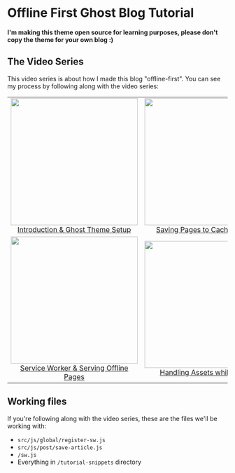 # Offline First Ghost Blog Tutorial

**I'm making this theme open source for learning purposes, please don't copy the theme for your own blog :)**

## The Video Series

This video series is about how I made this blog "offline-first". You can see my process by following along with the video series:

<table>
  <tbody>
    <tr>
      <!-- Video 1 -->
      <td align="center">
        <a href="https://www.youtube.com/watch?v=d39LNcggR0I">
          <img width="290" alt="" src="https://user-images.githubusercontent.com/8677283/49376942-b98ebc00-f700-11e8-8534-9164c5c655a2.png">
          <br>
          Introduction & Ghost Theme Setup
        </a>
      </td>
      <!-- Video 2 -->
      <td align="center">
        <a href="https://www.youtube.com/watch?v=pJRdTYZLKvo">
          <img width="290" alt="" src="https://user-images.githubusercontent.com/8677283/49376941-b98ebc00-f700-11e8-9279-75f3313bae40.png">
          <br>
          Saving Pages to Cache Storage
        </a>
      </td>
      <!-- Video 3 -->
      <td align="center">
        <a href="https://www.youtube.com/watch?v=8F2xEpLDX3Q">
          <img width="290" alt="" src="https://user-images.githubusercontent.com/8677283/49376940-b98ebc00-f700-11e8-98c3-bb037f075761.png">
          <br>
          Creating an Offline Page
        </a>
      </td>
    </tr>
    <tr>
      <!-- Video 4 -->
      <td align="center">
        <a href="https://www.youtube.com/watch?v=VEjRhRArVR4">
          <img width="290" alt="" src="https://user-images.githubusercontent.com/8677283/49376939-b8f62580-f700-11e8-8022-72242a120f70.png">
          <br>
          Service Worker & Serving Offline Pages
        </a>
      </td>
      <!-- Video 5 -->
      <td align="center">
        <a href="https://www.youtube.com/watch?v=ARTKRkJX7iM">
          <img width="290" alt="" src="https://user-images.githubusercontent.com/8677283/49376938-b8f62580-f700-11e8-8730-8e5f6c55f946.png">
          <br>
          Handling Assets while Offline
        </a>
      </td>
      <!-- Video 6 -->
      <td align="center">
      </td>
    </tr>
  </tbody>
</table>


## Working files

If you're following along with the video series, these are the files we'll be working with:

- `src/js/global/register-sw.js`
- `src/js/post/save-article.js`
- `/sw.js`
- Everything in `/tutorial-snippets` directory
